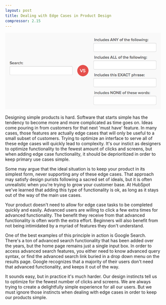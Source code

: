 ```yaml
---
layout: post
title: Dealing with Edge Cases in Product Design
compressor: 2.15
---
```


<img src="/images/edge-cases-hero.png">

Designing simple products is hard. Software that starts simple has the tendency to become more and more complicated as time goes on. Ideas come pouring in from customers for that next 'must have' feature. In many cases, those features are actually edge cases that will only be useful to a small subset of customers. Trying to optimize an interface to serve all of these edge cases will quickly lead to complexity. It's our instict as designers to optimize functionality to the fewest amount of clicks and screens, but when adding edge case functionality, it should be deprioritized in order to keep primary use cases simple.

Some may argue that the ideal situation is to keep your product in its simplest form, never supporting any of these edge cases. That approach may satisfy design purists following a sacred set of ideals, but it is often unrealistic when you're trying to grow your customer base. At HubSpot we've learned that adding this type of functionality is ok, as long as it stays out of the way of the main use cases.

Your product doesn't need to allow for edge case tasks to be completed quickly and easily. Advanced users are willing to click a few extra times for advanced functionality. The benefit they receive from that advanced functionality is often worth the extra effort. Beginners will also benefit from not being intimidated by a myriad of features they don't understand.

One of the best examples of this principle in action is Google Search. There's a ton of advanced search functionality that has been added over the years, but the home page remains just a single input box. In order to access advanced search features, you either need to know advanced query syntax, or find the advanced search link buried in a drop down menu on the results page. Google recognizes that a majority of their users don't need that advanced functionality, and keeps it out of the way.

It sounds easy, but in practice it's much harder. Our design instincts tell us to optimize for the fewest number of clicks and screens. We are always trying to create a delightfully simple experience for all our users. But we must ignore those instincts when dealing with edge cases in order to keep our products simple.


[1]: http://www.hubspot.com "HubSpot Homepage"
[2]: http://en.wikipedia.org/wiki/Persona_(user_experience) "Personas on Wikipedia"
